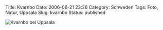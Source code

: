 Title: Kvarnbo
Date: 2006-06-21 23:26
Category: Schweden
Tags: Foto, Natur, Uppsala
Slug: kvarnbo
Status: published

![Kvarnbo bei
Uppsala](/pic/kvarnbo.jpg "Kvarnbo bei Uppsala")

